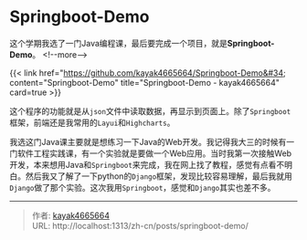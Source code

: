 # Springboot-Demo

这个学期我选了一门Java编程课，最后要完成一个项目，就是**Springboot-Demo**。
&lt;!--more--&gt;

{{&lt; link href=&#34;https://github.com/kayak4665664/Springboot-Demo&#34; content=&#34;Springboot-Demo&#34; title=&#34;Springboot-Demo - kayak4665664&#34; card=true &gt;}}

这个程序的功能就是从`json`文件中读取数据，再显示到页面上。除了`Springboot`框架，前端还是我常用的`Layui`和`Highcharts`。

我选这门Java课主要就是想练习一下Java的Web开发。我记得我大三的时候有一门软件工程实践课，有一个实验就是要做一个Web应用。当时我第一次接触Web开发，本来想用Java和`Springboot`来完成，我在网上找了教程，感觉有点看不明白。然后我又了解了一下python的`Django`框架，发现比较容易理解，最后我就用`Django`做了那个实验。这次我用`Springboot`，感觉和`Django`其实也差不多。

---

> 作者: [kayak4665664](https://github.com/kayak4665664)  
> URL: http://localhost:1313/zh-cn/posts/springboot-demo/  

